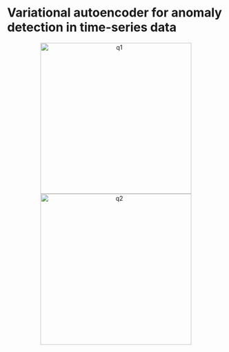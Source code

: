 # Variational autoencoder for anomaly detection in time-series data

<p align="center">
  <img src="https://github.com/xichennn/VAE_time_series_anomaly_detection/tree/main/figs/trainset.png" width="350" title="q1">
  <img src="https://github.com/xichennn/VAE_time_series_anomaly_detection/tree/main/figs/valset.png" width="350" title="q2">
</p>
